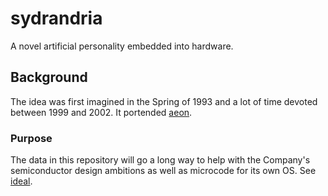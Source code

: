 # sydrandria

A novel artificial personality embedded into hardware.

## Background

The idea was first imagined in the Spring of 1993 and a lot of time devoted between 1999 and 2002. It portended [aeon](https://github.com/cartheur/aeon).

### Purpose

The data in this repository will go a long way to help with the Company's semiconductor design ambitions as well as microcode for its own OS. See [ideal](https://github.com/cartheur/ideal).
